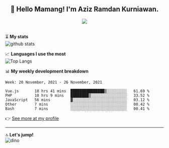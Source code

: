<h2 align="center">👋 Hello Mamang! I'm Aziz Ramdan Kurniawan.</h2>  
<p align="center">
  <img src="https://komarev.com/ghpvc/?username=azizramdan"> <br><br>
</p>
    
⏳ **My stats**  
![github stats](https://github-readme-stats.vercel.app/api?username=azizramdan&show_icons=true&count_private=true&title_color=000&hide_border=true&hide_title=true)  

📈 **Languages I use the most**  
![Top Langs](https://github-readme-stats.vercel.app/api/top-langs/?username=azizramdan&layout=compact&langs_count=6&hide=tsql&hide_border=true&hide_title=true&exclude_repo=Futsal-Go,Futsal-Go-Admin,Sistem-Informasi-Sensus-Harian-Rawat-Inap)  

📊 **My weekly development breakdown**
<!--START_SECTION:waka-->
```text
Week: 20 November, 2021 - 26 November, 2021

Vue.js       18 hrs 41 mins  ███████████████▒░░░░░░░░░   61.69 % 
PHP          10 hrs 9 mins   ████████▒░░░░░░░░░░░░░░░░   33.52 % 
JavaScript   56 mins         ▓░░░░░░░░░░░░░░░░░░░░░░░░   03.12 % 
Other        7 mins          ░░░░░░░░░░░░░░░░░░░░░░░░░   00.42 % 
Bash         7 mins          ░░░░░░░░░░░░░░░░░░░░░░░░░   00.41 % 
```
<!--END_SECTION:waka-->
👉 [See more at my profile](https://wakatime.com/@azizramdan)
***
🔝 **Let's jump!**  
![dino](https://raw.githubusercontent.com/azizramdan/azizramdan/master/dino.gif)  
